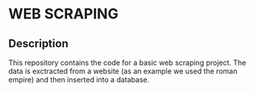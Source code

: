 # WEB SCRAPING

## Description
This repository contains the code for a basic web scraping project. The data is exctracted from a website (as an example we used the roman empire) and then inserted into a database. 
